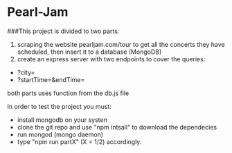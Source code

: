 # Pearl-Jam
###This project is divided to two parts:
1. scraping the website pearljam.com/tour to get all the concerts they have scheduled, then insert it to a database (MongoDB)
2. create an express server with two endpoints to cover the queries:
  - ?city=
  - ?startTime=&endTime=
  
  
 both parts uses function from the db.js file
 
 In order to test the project you must:
* install mongodb on your systen
* clone the git repo and use "npm intsall" to download the dependecies
* run mongod (mongo daemon)
* type "npm run partX" (X = 1/2) accordingly.
